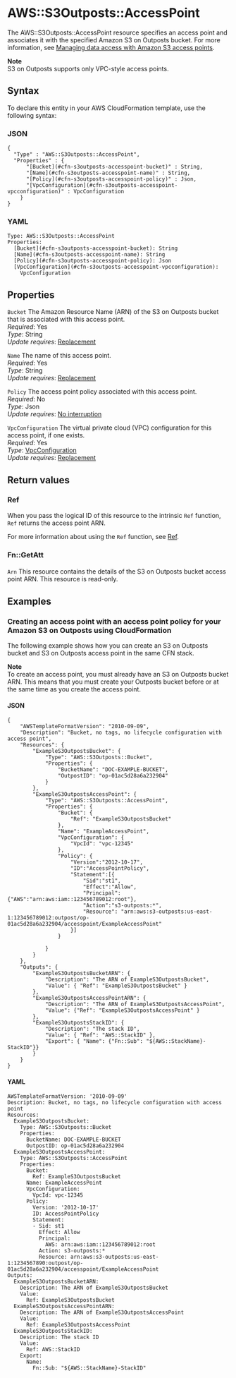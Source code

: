 # AWS::S3Outposts::AccessPoint<a name="aws-resource-s3outposts-accesspoint"></a>

The AWS::S3Outposts::AccessPoint resource specifies an access point and associates it with the specified Amazon S3 on Outposts bucket\. For more information, see [Managing data access with Amazon S3 access points](https://docs.aws.amazon.com/AmazonS3/latest/userguide/access-points.html)\.



**Note**  
S3 on Outposts supports only VPC\-style access points\. 

## Syntax<a name="aws-resource-s3outposts-accesspoint-syntax"></a>

To declare this entity in your AWS CloudFormation template, use the following syntax:

### JSON<a name="aws-resource-s3outposts-accesspoint-syntax.json"></a>

```
{
  "Type" : "AWS::S3Outposts::AccessPoint",
  "Properties" : {
      "[Bucket](#cfn-s3outposts-accesspoint-bucket)" : String,
      "[Name](#cfn-s3outposts-accesspoint-name)" : String,
      "[Policy](#cfn-s3outposts-accesspoint-policy)" : Json,
      "[VpcConfiguration](#cfn-s3outposts-accesspoint-vpcconfiguration)" : VpcConfiguration
    }
}
```

### YAML<a name="aws-resource-s3outposts-accesspoint-syntax.yaml"></a>

```
Type: AWS::S3Outposts::AccessPoint
Properties: 
  [Bucket](#cfn-s3outposts-accesspoint-bucket): String
  [Name](#cfn-s3outposts-accesspoint-name): String
  [Policy](#cfn-s3outposts-accesspoint-policy): Json
  [VpcConfiguration](#cfn-s3outposts-accesspoint-vpcconfiguration): 
    VpcConfiguration
```

## Properties<a name="aws-resource-s3outposts-accesspoint-properties"></a>

`Bucket`  <a name="cfn-s3outposts-accesspoint-bucket"></a>
The Amazon Resource Name \(ARN\) of the S3 on Outposts bucket that is associated with this access point\.  
*Required*: Yes  
*Type*: String  
*Update requires*: [Replacement](https://docs.aws.amazon.com/AWSCloudFormation/latest/UserGuide/using-cfn-updating-stacks-update-behaviors.html#update-replacement)

`Name`  <a name="cfn-s3outposts-accesspoint-name"></a>
The name of this access point\.  
*Required*: Yes  
*Type*: String  
*Update requires*: [Replacement](https://docs.aws.amazon.com/AWSCloudFormation/latest/UserGuide/using-cfn-updating-stacks-update-behaviors.html#update-replacement)

`Policy`  <a name="cfn-s3outposts-accesspoint-policy"></a>
The access point policy associated with this access point\.  
*Required*: No  
*Type*: Json  
*Update requires*: [No interruption](https://docs.aws.amazon.com/AWSCloudFormation/latest/UserGuide/using-cfn-updating-stacks-update-behaviors.html#update-no-interrupt)

`VpcConfiguration`  <a name="cfn-s3outposts-accesspoint-vpcconfiguration"></a>
The virtual private cloud \(VPC\) configuration for this access point, if one exists\.  
*Required*: Yes  
*Type*: [VpcConfiguration](aws-properties-s3outposts-accesspoint-vpcconfiguration.md)  
*Update requires*: [Replacement](https://docs.aws.amazon.com/AWSCloudFormation/latest/UserGuide/using-cfn-updating-stacks-update-behaviors.html#update-replacement)

## Return values<a name="aws-resource-s3outposts-accesspoint-return-values"></a>

### Ref<a name="aws-resource-s3outposts-accesspoint-return-values-ref"></a>

When you pass the logical ID of this resource to the intrinsic `Ref` function, `Ref` returns the access point ARN\.

For more information about using the `Ref` function, see [Ref](https://docs.aws.amazon.com/AWSCloudFormation/latest/UserGuide/intrinsic-function-reference-ref.html)\.

### Fn::GetAtt<a name="aws-resource-s3outposts-accesspoint-return-values-fn--getatt"></a>

#### <a name="aws-resource-s3outposts-accesspoint-return-values-fn--getatt-fn--getatt"></a>

`Arn`  <a name="Arn-fn::getatt"></a>
This resource contains the details of the S3 on Outposts bucket access point ARN\. This resource is read\-only\.

## Examples<a name="aws-resource-s3outposts-accesspoint--examples"></a>



### Creating an access point with an access point policy for your Amazon S3 on Outposts using CloudFormation<a name="aws-resource-s3outposts-accesspoint--examples--Creating_an_access_point_with_an_access_point_policy_for_your_Amazon_S3_on_Outposts_using_CloudFormation"></a>

The following example shows how you can create an S3 on Outposts bucket and S3 on Outposts access point in the same CFN stack\.

**Note**  
To create an access point, you must already have an S3 on Outposts bucket ARN\. This means that you must create your Outposts bucket before or at the same time as you create the access point\.

#### JSON<a name="aws-resource-s3outposts-accesspoint--examples--Creating_an_access_point_with_an_access_point_policy_for_your_Amazon_S3_on_Outposts_using_CloudFormation--json"></a>

```
{
    "AWSTemplateFormatVersion": "2010-09-09",
    "Description": "Bucket, no tags, no lifecycle configuration with access point",
    "Resources": {
        "ExampleS3OutpostsBucket": {
            "Type": "AWS::S3Outposts::Bucket",
            "Properties": {
                "BucketName": "DOC-EXAMPLE-BUCKET",
                "OutpostID": "op-01ac5d28a6a232904"
            }
        },
        "ExampleS3OutpostsAccessPoint": {
            "Type": "AWS::S3Outposts::AccessPoint",
            "Properties": {
                "Bucket": {
                    "Ref": "ExampleS3OutpostsBucket"
                },
                "Name": "ExampleAccessPoint",
                "VpcConfiguration": {
                    "VpcId": "vpc-12345"
                },
                "Policy": {
                    "Version":"2012-10-17",
                    "ID":"AccessPointPolicy",
                    "Statement":[{
                        "Sid":"st1",
                        "Effect":"Allow",
                        "Principal":{"AWS":"arn:aws:iam::123456789012:root"},
                        "Action":"s3-outposts:*",
                        "Resource": "arn:aws:s3-outposts:us-east-1:123456789012:outpost/op-01ac5d28a6a232904/accesspoint/ExampleAccessPoint"
                    }]
                }
                
            }
        }
    },
    "Outputs": {
        "ExampleS3OutpostsBucketARN": {
            "Description": "The ARN of ExampleS3OutpostsBucket",
            "Value": { "Ref": "ExampleS3OutpostsBucket" }
        },
        "ExampleS3OutpostsAccessPointARN": {
            "Description": "The ARN of ExampleS3OutpostsAccessPoint",
            "Value": {"Ref": "ExampleS3OutpostsAccessPoint" }
        },
        "ExampleS3OutpostsStackID": {
            "Description": "The stack ID",
            "Value": { "Ref": "AWS::StackID" },
            "Export": { "Name": {"Fn::Sub": "${AWS::StackName}-StackID"}}
        }
    }
}
```

#### YAML<a name="aws-resource-s3outposts-accesspoint--examples--Creating_an_access_point_with_an_access_point_policy_for_your_Amazon_S3_on_Outposts_using_CloudFormation--yaml"></a>

```
AWSTemplateFormatVersion: '2010-09-09'
Description: Bucket, no tags, no lifecycle configuration with access point
Resources:
  ExampleS3OutpostsBucket:
    Type: AWS::S3Outposts::Bucket
    Properties:
      BucketName: DOC-EXAMPLE-BUCKET
      OutpostID: op-01ac5d28a6a232904
  ExampleS3OutpostsAccessPoint:
    Type: AWS::S3Outposts::AccessPoint
    Properties:
      Bucket:
        Ref: ExampleS3OutpostsBucket
      Name: ExampleAccessPoint
      VpcConfiguration:
        VpcId: vpc-12345
      Policy:
        Version: '2012-10-17'
        ID: AccessPointPolicy
        Statement:
        - Sid: st1
          Effect: Allow
          Principal:
            AWS: arn:aws:iam::123456789012:root
          Action: s3-outposts:*
          Resource: arn:aws:s3-outposts:us-east-1:1234567890:outpost/op-01ac5d28a6a232904/accesspoint/ExampleAccessPoint
Outputs:
  ExampleS3OutpostsBucketARN:
    Description: The ARN of ExampleS3OutpostsBucket
    Value:
      Ref: ExampleS3OutpostsBucket
  ExampleS3OutpostsAccessPointARN:
    Description: The ARN of ExampleS3OutpostsAccessPoint
    Value:
      Ref: ExampleS3OutpostsAccessPoint
  ExampleS3OutpostsStackID:
    Description: The stack ID
    Value:
      Ref: AWS::StackID
    Export:
      Name:
        Fn::Sub: "${AWS::StackName}-StackID"
```
